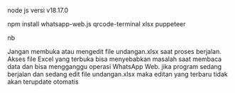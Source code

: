 node js versi v18.17.0

npm install whatsapp-web.js qrcode-terminal xlsx puppeteer

nb

Jangan membuka atau mengedit file undangan.xlsx saat proses berjalan. Akses file Excel yang terbuka bisa menyebabkan masalah saat membaca data dan bisa mengganggu operasi WhatsApp Web.
jika program sedang berjalan dan sedang edit file undangan.xlsx maka editan yang terbaru tidak akan terupdate otomatis
